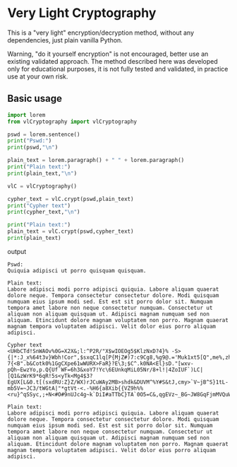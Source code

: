 # Very Light Cryptography

This is a "very light" encryption/decryption method, without any dependencies, just plain vanilla Python. 

Warning, "do it yourself encryption" is not encouraged, better use an existing validated approach. The method described here was developed only for educational purposes, it is not fully tested and validated, in practice use at your own risk. 

## Basic usage

```python
import lorem
from vlCryptography import vlCryptography

pswd = lorem.sentence()
print("Pswd:")
print(pswd,"\n")

plain_text = lorem.paragraph() + " " + lorem.paragraph()
print("Plain text:")
print(plain_text,"\n")

vlC = vlCryptography()

cypher_text = vlC.crypt(pswd,plain_text)
print("Cypher text")
print(cypher_text,"\n")

print("Plain text:")
plain_text = vlC.crypt(pswd,cypher_text)
print(plain_text)
```

output 

```
Pswd:
Quiquia adipisci ut porro quisquam quisquam. 

Plain text:
Labore adipisci modi porro adipisci quiquia. Labore aliquam quaerat dolore neque. Tempora consectetur consectetur dolore. Modi quisquam numquam eius ipsum modi sed. Est est sit porro dolor sit. Numquam tempora amet labore non neque consectetur numquam. Consectetur ut aliquam non aliquam quisquam ut. Adipisci magnam numquam sed non aliquam. Etincidunt dolore magnam voluptatem non porro. Magnam quaerat magnam tempora voluptatem adipisci. Velit dolor eius porro aliquam adipisci. 

Cypher text
<UHbCTd!SnWAOv%0G=X2X&;l:^P2R/"X$wIOEOg5$KlzNxD?4}% -S>{|*:J_x%64t3v}Wbh!Cor",$sxqC1lq[P{MjZ#)7:c9Cg8,%g9@.='Muk1xt5[Q",me%,zh4t?7{<B".b&Cotk0%1GgCXpe61wWURX>FaR}?E\3;$C^.k0NA<El}sD."[wxv-pQh~EwzYo,p.Q{Uf`WF=6h3&xoY7!Yc\6EUnkqMiL05Nr/8+l!|4ZoIUF`)LC|[Q1&zWrK9*6qR!5s<yTk<Mg4$3?EgUX[L&0.t[(sxdRU:Z}Z/WX)rJCuWAy2MB>shdk&DUVM^%Y#S&tJ,cmy>`V~jB^S}1tL-mb5V=~JC3/tWGtA|"*gtVt-<.-%H6{a8Xib{{VZ9h%%<ru}^qSSyc,;+N<#O#9nUJc4g~k`DiI#aTTbC}TA`0O5=C&,qgEVz~_BG~JW8GqFjmMVQuWSF^H[VAK3NL@;Qp_i[G 

Plain text:
Labore adipisci modi porro adipisci quiquia. Labore aliquam quaerat dolore neque. Tempora consectetur consectetur dolore. Modi quisquam numquam eius ipsum modi sed. Est est sit porro dolor sit. Numquam tempora amet labore non neque consectetur numquam. Consectetur ut aliquam non aliquam quisquam ut. Adipisci magnam numquam sed non aliquam. Etincidunt dolore magnam voluptatem non porro. Magnam quaerat magnam tempora voluptatem adipisci. Velit dolor eius porro aliquam adipisci.
```
